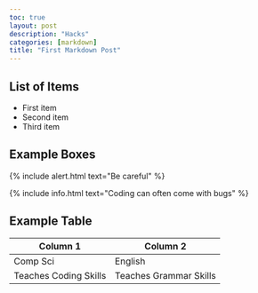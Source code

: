 ```yaml
---
toc: true
layout: post
description: "Hacks"
categories: [markdown]
title: "First Markdown Post"
---
```


## List of Items

- First item
- Second item
- Third item

## Example Boxes

{% include alert.html text="Be careful" %}

{% include info.html text="Coding can often come with bugs" %}

## Example Table

| Column 1 | Column 2 |
|-|-|
| Comp Sci | English |
| Teaches Coding Skills | Teaches Grammar Skills |

